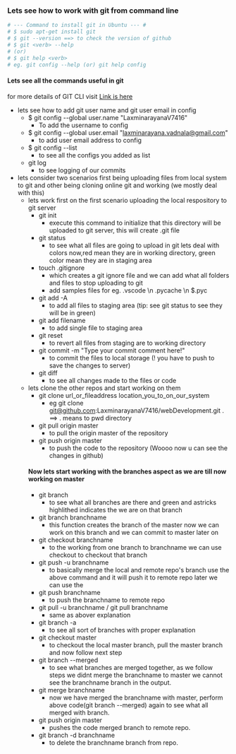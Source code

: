 ### Lets see how to work with git from command line
```Python
# --- Command to install git in Ubuntu --- #
# $ sudo apt-get install git
# $ git --version ==> to check the version of github
# $ git <verb> --help
# (or)
# $ git help <verb>
# eg. git config --help (or) git help config
```
#### Lets see all the commands useful in git
for more details of GIT CLI visit [Link is here](https://git-scm.com/book/en/v2 "its pro git book")
* lets see how to add git user name and git user email in config
    * $ git config --global user.name "LaxminarayanaV7416"
      * To add the username to config
    * $ git config --global user.email "laxminarayana.vadnala@gmail.com"
      * to add user email address to config 
    * $ git config --list
      * to see all the configs you added as list
   * git log 
      * to see logging of our commits
 * lets consider two scenarios first being uploading files from local system to git and other being cloning online git and working (we mostly deal with this)
   * lets work first on the first scenario uploading the local respository to git server
      * git init
         * execute this command to initialize that this directory will be uploaded to git server, this will create .git file
      * git status
         * to see what all files are going to upload in git lets deal with colors now,red mean they are in working directory, green color mean they are in staging area
      * touch .gitignore
         * which creates a git ignore file and we can add what all folders and files to stop uploading to git
         * add samples files for eg. .vscode \n .pycache \n $.pyc
      * git add -A
         * to add all files to staging area (tip: see git status to see they will be in green)
      * git add filename
         * to add single file to staging area
      * git reset
         * to revert all files from staging are to working directory
      * git commit -m "Type your commit comment here!"
         * to commit the files to local storage (! you have to push to save the changes to server)
      * git diff
         * to see all changes made to the files or code
   * lets clone the other repos and start working on them
      * git clone url_or_fileaddress location_you_to_on_our_system
         * eg git clone git@github.com:LaxminarayanaV7416/webDevelopment.git . ==> . means to pwd directory
      * git pull origin master
         * to pull the origin master of the repository
      * git push origin master
         * to push the code to the repository (Woooo now u can see the changes in github)
      #### Now lets start working with the branches aspect as we are till now working on master
      * git branch
         * to see what all branches are there and green and astricks highlithed indicates the we are on that branch
      * git branch branchname
         * this function creates the branch of the master now we can work on this branch and we can commit to master later on
      * git checkout branchname
         * to the working from one branch to branchname we can use checkout to checkout that branch
      * git push -u branchname
         * to basically merge the local and remote repo's branch use the above command and it will push it to remote repo later we can use the 
      * git push branchname
         * to push the branchname to remote repo
      * git pull -u branchname / git pull branchname
         * same as abover explanation
      * git branch -a 
         * to see all sort of branches with proper explanation
      * git checkout master
         * to checkout the local master branch, pull the master branch and now follow next step
      * git branch --merged 
         * to see what branches are merged together, as we follow steps we didnt merge the branchname to master we cannot see the branchname branch in the output.
      * git merge branchname
         * now we have merged the branchname with master, perform above code(git branch --merged) again to see what all merged with branch.
      * git push origin master
         * pushes the code merged branch to remote repo.
      * git branch -d branchname
         * to delete the branchname branch from repo.
